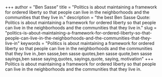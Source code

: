 +++
author = "Ben Sasse"
title = "Politics is about maintaining a framework for ordered liberty so that people can live in the neighborhoods and the communities that they live in."
description = "the best Ben Sasse Quote: Politics is about maintaining a framework for ordered liberty so that people can live in the neighborhoods and the communities that they live in."
slug = "politics-is-about-maintaining-a-framework-for-ordered-liberty-so-that-people-can-live-in-the-neighborhoods-and-the-communities-that-they-live-in"
keywords = "Politics is about maintaining a framework for ordered liberty so that people can live in the neighborhoods and the communities that they live in.,ben sasse,ben sasse quotes,ben sasse quote,ben sasse sayings,ben sasse saying,quotes, sayings,quote, saying, motivation"
+++
Politics is about maintaining a framework for ordered liberty so that people can live in the neighborhoods and the communities that they live in.
